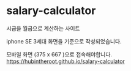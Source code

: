 # salary-calculator

시급을 월급으로 계산하는 사이트

iphone SE 3세대 화면을 기준으로 작성되었습니다.

모바일 화면 (375 x 667 )으로 접속해야합니다. <br>
https://hubintheroot.github.io/salary-calculator
